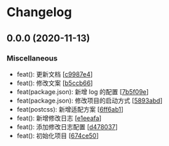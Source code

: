 # Changelog

<a name="0.0.0"></a>

## 0.0.0 (2020-11-13)

### Miscellaneous

- feat(): 更新文档 [[c9987e4](https://github.com/9ui/vite-shop/commit/c9987e4fc009bded3a08ce0261c60aa76da460f5)]
- feat(): 修改文案 [[b5ccb66](https://github.com/9ui/vite-shop/commit/b5ccb660cb6cae1f161abf196e165e039c9ab7a4)]
- feat(package.json): 新增 log 的配置 [[7b5f09e](https://github.com/9ui/vite-shop/commit/7b5f09e0b96fe232593e442237877ee315c5f506)]
- feat(package.json): 修改项目的启动方式 [[5893abd](https://github.com/9ui/vite-shop/commit/5893abdeba29950c48ab1998906da9f96d1cf4bc)]
- feat(postcss): 新增适配方案 [[6ff6ab1](https://github.com/9ui/vite-shop/commit/6ff6ab1903b5e6742e1cf3c2845085fbaf48c995)]
- feat(): 新增修改日志 [[e1eeafa](https://github.com/9ui/vite-shop/commit/e1eeafabfe4058eaf075e7611afaa82008fd74c6)]
- feat(): 添加修改日志配置 [[d478037](https://github.com/9ui/vite-shop/commit/d4780374f33933874b67dc8a18e979ae91a043a0)]
- feat(): 初始化项目 [[674ce50](https://github.com/9ui/vite-shop/commit/674ce50db5bb9b5919b5a92ce044b379645afc56)]
